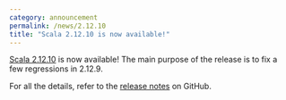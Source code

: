 ```yaml
---
category: announcement
permalink: /news/2.12.10
title: "Scala 2.12.10 is now available!"
---
```

[Scala 2.12.10](https://github.com/scala/scala/releases/tag/v2.12.10) is now available! The main purpose of the release is to fix a few regressions in 2.12.9.

For all the details, refer to the [release notes](https://github.com/scala/scala/releases/tag/v2.12.10) on GitHub.
